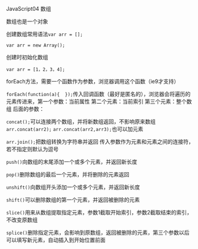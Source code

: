 JavaScript04 数组

数组也是一个对象

创建数组常用语法`var arr = [];`

`var arr = new Array();`

创建时初始化数组

`var arr = [1，2，3，4];`

forEach方法，需要一个函数作为参数，浏览器调用这个函数（ie9才支持）

`forEach(function(a){  });`传入回调函数（最好是匿名的），浏览器会将遍历的元素传进来，第一个参数：当前属性 第二个元素：当前索引 第三个元素：整个数组 后面的参数：

`concat();`可以连接两个数组，并将新数组返回，不影响原来数组
`arr.concat(arr2);`
`arr.concat(arr2,arr3);`也可以加元素

`arr.join();`把数组转换为字符串并返回
传入参数作为元素和元素之间的连接符，若不指定则默认为逗号

`push()`向数组的末尾添加一个或多个元素，并返回新长度

`pop()`删除数组的最后一个元素，并将删除的元素返回

`unshift()`向数组开头添加一个或多个元素，并返回新长度

`shift()`可以删除数组的第一个元素，并返回被删除的元素

`slice()`用来从数组提取指定元素，参数1截取开始索引，参数2截取结束的索引，不改变原数组

`splice()`删除指定元素，会影响到原数组，返回被删除的元素，第三个参数以后可以填写新元素，自动插入到开始位置前面
